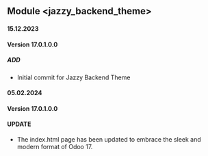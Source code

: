 ## Module <jazzy_backend_theme>

#### 15.12.2023

#### Version 17.0.1.0.0

##### ADD

- Initial commit for Jazzy Backend Theme

#### 05.02.2024
#### Version 17.0.1.0.0
#### UPDATE

- The index.html page has been updated to embrace the sleek and modern format of Odoo 17.
